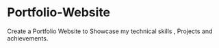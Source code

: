 # Portfolio-Website
Create a Portfolio Website to Showcase my technical skills , Projects and achievements.
